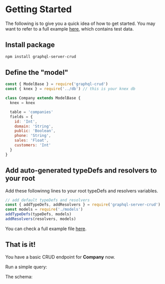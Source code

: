 # Getting Started

The following is to give you a quick idea of how to get started. You may want to refer to a full example [here](/example/), which contains test data.
## Install package
``` sh
npm install graphql-server-crud
```

## Define the "model"
```js
const { ModelBase } = require('graphql-crud')
const { knex } = require('../db') // this is your knex db

class Company extends ModelBase {
  knex = knex

  table = 'companies'
  fields = {
    id: 'Int',
    domain: 'String',
    public: 'Boolean',
    phone: 'String',
    sales: 'Float',
    customers: 'Int'
  }
}
```


## Add auto-generated typeDefs and resolvers to your root
Add these followinng lines to your root typeDefs and resolvers variables.

``` js
// add default typeDefs and resolvers
const { addTypeDefs, addResolvers } = require('graphql-server-crud')
const models = require('./models')
addTypeDefs(typeDefs, models)
addResolvers(resolvers, models)
```

You can check a full example file [here](https://github.com/charlie0077/graphql-server-crud/blob/master/example/server.js). 

## That is it!
You have a basic CRUD endpoint for **Company** now.

Run a simple query:
<img :src="$withBase('/guide-getting-started-1.png')">

The schema:
<img :src="$withBase('/guide-getting-started-2.png')">